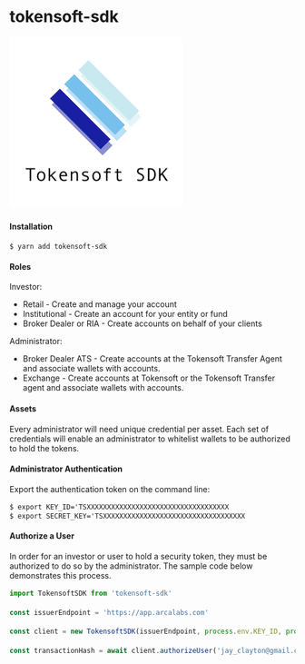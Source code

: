 # tokensoft-sdk

![Logo](./docs/img/logo.png)

#### Installation

```
$ yarn add tokensoft-sdk
```
#### Roles

Investor:
 - Retail - Create and manage your account
 - Institutional - Create an account for your entity or fund
 - Broker Dealer or RIA - Create accounts on behalf of your clients

Administrator:
 - Broker Dealer ATS - Create accounts at the Tokensoft Transfer Agent and associate wallets with accounts.
 - Exchange - Create accounts at Tokensoft or the Tokensoft Transfer agent and associate wallets with accounts.


#### Assets

Every administrator will need unique credential per asset. Each set of credentials will enable an administrator to whitelist wallets to be authorized to hold the tokens.


#### Administrator Authentication

Export the authentication token on the command line:

```
$ export KEY_ID='TSXXXXXXXXXXXXXXXXXXXXXXXXXXXXXXXXXXX
$ export SECRET_KEY='TSXXXXXXXXXXXXXXXXXXXXXXXXXXXXXXXXXXX
```

#### Authorize a User

In order for an investor or user to hold a security token, they must be authorized to do so by the administrator. The sample code below demonstrates this process.

```typescript
import TokensoftSDK from 'tokensoft-sdk'

const issuerEndpoint = 'https://app.arcalabs.com'

const client = new TokensoftSDK(issuerEndpoint, process.env.KEY_ID, process.env.SECRET_KEY)

const transactionHash = await client.authorizeUser('jay_clayton@gmail.com', '0x00192fb10df ... 3cd1bf599e8')

```



